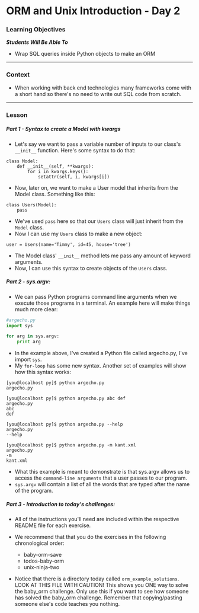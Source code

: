 # ORM and Unix Introduction - Day 2

### Learning Objectives
***Students Will Be Able To***

* Wrap SQL queries inside Python objects to make an ORM

---
### Context

* When working with back end technologies many frameworks come with a short hand so there's no need to write out SQL code from scratch.

---
### Lesson

##### Part 1 - Syntax to create a Model with kwargs
* Let's say we want to pass a variable number of inputs to our class's `__init__` function. Here's some syntax to do that:
```
class Model:
    def __init__(self, **kwargs):
        for i in kwargs.keys():
            setattr(self, i, kwargs[i])
```
* Now, later on, we want to make a User model that inherits from the Model class. Something like this:
```
class Users(Model):
    pass
```
* We've used `pass` here so that our `Users` class will just inherit from the `Model` class.
* Now I can use my `Users` class to make a new object:
```
user = Users(name='Timmy', id=45, house='tree')
```
* The Model class' `__init__` method lets me pass any amount of keyword arguments.
* Now, I can use this syntax to create objects of the `Users` class.

##### Part 2 - sys.argv:
* We can pass Python programs command line arguments when we execute those programs in a terminal. An example here will make things much more clear:
```python
#argecho.py
import sys

for arg in sys.argv:
    print arg
```
* In the example above, I've created a Python file called argecho.py, I've import `sys`.
* My `for-loop` has some new syntax. Another set of examples will show how this syntax works:
```
[you@localhost py]$ python argecho.py
argecho.py
```
```
[you@localhost py]$ python argecho.py abc def
argecho.py
abc
def
```
```
[you@localhost py]$ python argecho.py --help
argecho.py
--help
```
```
[you@localhost py]$ python argecho.py -m kant.xml
argecho.py
-m
kant.xml
```
* What this example is meant to demonstrate is that sys.argv allows us to access the `command-line arguments` that a user passes to our program.
* `sys.argv` will contain a list of all the words that are typed after the name of the program.

##### Part 3 - Introduction to today's challenges:

* All of the instructions you'll need are included within the respective README file for each exercise.
* We recommend that that you do the exercises in the following chronological order:

    * baby-orm-save
    * todos-baby-orm
    * unix-ninja-two

* Notice that there is a directory today called `orm_example_solutions`. LOOK AT THIS FILE WITH CAUTION! This shows you ONE way to solve the baby_orm challenge. Only use this if you want to see how someone has solved the baby_orm challenge. Remember that copying/pasting someone else's code teaches you nothing.
